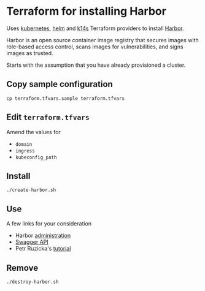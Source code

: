 # Terraform for installing Harbor

Uses [kubernetes](https://www.terraform.io/docs/providers/kubernetes/index.html), [helm](https://www.terraform.io/docs/providers/helm/index.html) and [k14s](https://github.com/k14s/terraform-provider-k14s) Terraform providers to install [Harbor](https://goharbor.io).

Harbor is an open source container image registry that secures images with role-based access control, scans images for vulnerabilities, and signs images as trusted.

Starts with the assumption that you have already provisioned a cluster.

## Copy sample configuration

```
cp terraform.tfvars.sample terraform.tfvars
```

## Edit `terraform.tfvars`

Amend the values for

* `domain`
* `ingress`
* `kubeconfig_path`

## Install

```
./create-harbor.sh
```

## Use

A few links for your consideration

* Harbor [administration](https://goharbor.io/docs/2.0.0/administration/)
* [Swagger API](https://editor.swagger.io/?url=https://raw.githubusercontent.com/goharbor/harbor/master/api/v2.0/swagger.yaml)
* Petr Ruzicka's [tutorial](https://ruzickap.github.io/k8s-harbor)

## Remove

```
./destroy-harbor.sh
```
